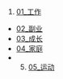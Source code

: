 1. [01_工作](01_work.md)
- [02_副业](02_sideline.md)
- [03_成长](03.grower.md)
- [04_家庭](04.family.md)
- 5. [05_运动](05_soort.md)
